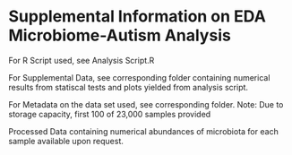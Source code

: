 # Supplemental Information on EDA Microbiome-Autism Analysis

For R Script used, see Analysis Script.R

For Supplemental Data, see corresponding folder containing numerical results from statiscal tests and plots yielded from analysis script.

For Metadata on the data set used, see corresponding folder. Note: Due to storage capacity, first 100 of 23,000 samples provided

Processed Data containing numerical abundances of microbiota for each sample available upon request.
